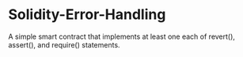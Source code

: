 # Solidity-Error-Handling
A simple smart contract that implements at least one each of revert(), assert(), and require() statements.
